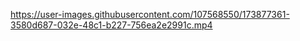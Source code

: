 



https://user-images.githubusercontent.com/107568550/173877361-3580d687-032e-48c1-b227-756ea2e2991c.mp4



